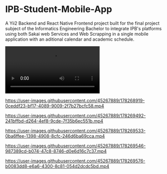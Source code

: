 # IPB-Student-Mobile-App

A Yii2 Backend and React Native Frontend project built for the final project subject of the Informatics Engineering Bachelor to integrate IPB's platforms using both Sakai web Services and Web Scrapping in a single mobile application with an aditional calendar and academic schedule.



<video src='https://user-images.githubusercontent.com/45267889/178268779-a7d87972-956a-4091-a6c1-f1b006766ebe.mp4'></video> 

https://user-images.githubusercontent.com/45267889/178268919-0ceddf23-bf17-4089-9009-2f7b27bcfc58.mp4

https://user-images.githubusercontent.com/45267889/178269492-241bffbd-d264-4ef8-9cde-7f35b6ec551b.mp4

https://user-images.githubusercontent.com/45267889/178269533-0ba6ffee-1398-4908-8cfc-246d6ba69cca.mp4

https://user-images.githubusercontent.com/45267889/178269546-987389cd-b074-47c8-8746-d0e6d16c7c37.mp4

https://user-images.githubusercontent.com/45267889/178269576-b0083dd8-e6a6-4300-8c81-054d2dcdc5bd.mp4
